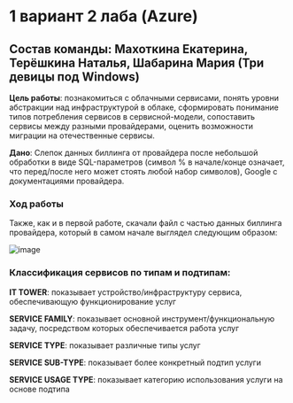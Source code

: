 # 1 вариант 2 лаба (Azure)
## Состав команды: Махоткина Екатерина, Терёшкина Наталья, Шабарина Мария (Три девицы под Windows)

**Цель работы**: познакомиться с облачными сервисами, понять уровни абстракции над инфраструктурой в облаке, сформировать понимание типов потребления сервисов в сервисной-модели, сопоставить сервисы между разными провайдерами, оценить возможности миграции на отечественные сервисы.

**Дано**: Слепок данных биллинга от провайдера после небольшой обработки в виде SQL-параметров (символ % в начале/конце означает, что перед/после него может стоять любой набор символов), Google с документациями провайдера.

### Ход работы

Также, как и в первой работе, скачали файл c частью данных биллинга провайдера, который в самом начале выглядел следующим образом:

![image](https://github.com/12262004-m/OT-U/assets/112974126/1e2e159a-8644-4970-94a8-cfd88b046949)

### Классификация сервисов по типам и подтипам:

**IT TOWER**: показывает устройство/инфраструктуру сервиса, обеспечивающую функционирование услуг 

**SERVICE FAMILY**: показывает основной инструмент/функциональную задачу, посредством которых обеспечивается работа услуг 

**SERVICE TYPE**: показывает различные типы услуг 

**SERVICE SUB-TYPE**: показывает более конкретный подтип услуги 

**SERVICE USAGE TYPE**: показывает категорию использования услуги на основе подтипа 

